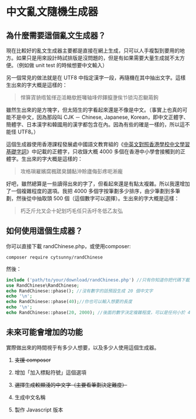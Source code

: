# 中文亂文隨機生成器

## 為什麼需要這個亂文生成器？

現在比較好的亂文生成器主要都是直接在網上生成，只可以人手複製到要用的地方。如果只是用來設計時試排版是沒問題的，但是有如果需要大量生成就不太方便。（例如做 unit test 的時候想要中文輸入）

另一個常見的做法就是在 UTF8 中指定漢字一段，再隨機在其中抽出文字。這樣生出來的字大概是這樣的：

> 悍箳寊貈绺鶭缂迩泜輅歍銋囄轴埄侭鐸攛塰俟兯锁沟忍鳚苚鉤

雖然生出來的是方塊字，但太陌生的字看起來還是不像是中文。（事實上也真的可能不是中文，因為那段叫 CJK － Chinese, Japanese, Korean，即中文正體字、簡體字、日本漢字和韓國用的漢字都包含在內。因為有些的確是一樣的，所以這不能怪 UTF8。）

這個生成器使用香港課程發展處中國語文教育組的《[中英文對照香港學校中文學習基礎字詞](http://www.edbchinese.hk/lexlist_en/)》中記載的正體字，只收錄大概 4000 多個在香港中小學會接觸到的正體字。生出來的字大概是這樣的：

> 攻格瑣雇嬪腐楓蹉臭舖黏沖賒廬侮彭疼呃淅龐

好吧，雖然總算是一些讀得出來的字了，但看起來還是有點太複雜。所以我還增加了一個複雜程度的選項。我把 4000 多個字按筆劃多少排序，由少筆劃到多筆劃，然後從中抽取頭 500 個（這個數字可以選擇）。生出來的字大概是這樣：

> 朽乏斤允叉企十妃划巧毛任只舌吁冬低乙友弘

## 如何使用這個生成器？
你可以直接下載 randChinese.php，或使用composer:

```
composer require cytsunny/randChinese
```

然後：

```php
include ('path/to/your/download/randChinese.php') //只有你知道你把代碼下載到哪裡。請自行填寫正確的路徑。
use RandChinese\RandChinese;
echo RandChinese::phase(); //沒有數字的話預設生成 20 個中文字
echo '\n';
echo RandChinese::phase(40);//你也可以輸入想要的長度
echo '\n';
echo RandChinese::phase(20, 2000); //後面的數字決定複雜程度，可以是任何小於 4000 的數字
```

## 未來可能會增加的功能
實際做出來的時間視乎有多少人想要，以及多少人使用這個生成器。

1. ~~支援 composer~~

2. 增加「加入標點符號」這個選項

3. ~~選擇生成較顯淺的中文字（主要看筆劃決定難度）~~

4. 生成中文名稱

5. 製作 Javascript 版本
